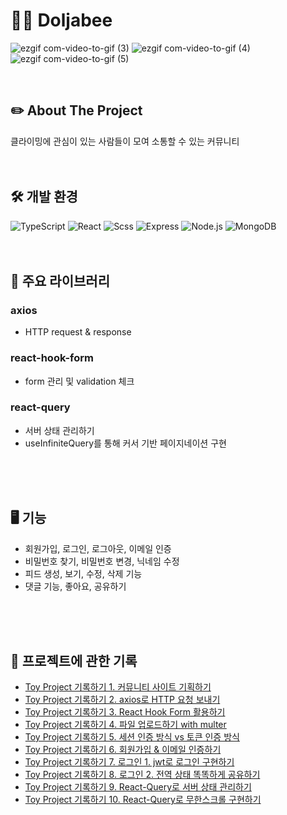 # 🧗‍♀️ Doljabee


![ezgif com-video-to-gif (3)](https://user-images.githubusercontent.com/59763645/228170397-0fa2a26c-9972-44a1-9bcd-d5517beda264.gif)
![ezgif com-video-to-gif (4)](https://user-images.githubusercontent.com/59763645/228256639-c74e4e71-b592-4f32-8003-12b928bc27eb.gif)
![ezgif com-video-to-gif (5)](https://user-images.githubusercontent.com/59763645/228262868-5fc10fb8-1ea8-4376-b53c-e01cd25c6d47.gif)


<br>

## ✏️ About The Project
클라이밍에 관심이 있는 사람들이 모여 소통할 수 있는 커뮤니티
<br>
<br>
<br>

## 🛠 개발 환경

![TypeScript](https://img.shields.io/badge/typescript-%23007ACC.svg?style=for-the-badge&logo=typescript&logoColor=white)
![React](https://img.shields.io/badge/react-%2320232a.svg?style=for-the-badge&logo=react&logoColor=%2361DAFB)
![Scss](https://img.shields.io/badge/Sass-%cc6699.svg?style=for-the-badge&logo=Sass&logoColor=%CC6699)
![Express](https://img.shields.io/badge/express-000000?style=for-the-badge&logo=express&logoColor=white)
![Node.js](https://img.shields.io/badge/node.js-339933?style=for-the-badge&logo=Node.js&logoColor=white)
![MongoDB](https://img.shields.io/badge/mongoDB-47A248?style=for-the-badge&logo=MongoDB&logoColor=white)
<br>
<br>
<br>

## 🧚 주요 라이브러리

### axios

* HTTP request & response

### react-hook-form

* form 관리 및 validation 체크

### react-query

* 서버 상태 관리하기
* useInfiniteQuery를 통해 커서 기반 페이지네이션 구현

<br>
<br>
<br>

## 🖥 기능

* 회원가입, 로그인, 로그아웃, 이메일 인증
* 비밀번호 찾기, 비밀번호 변경, 닉네임 수정
* 피드 생성, 보기, 수정, 삭제 기능
* 댓글 기능, 좋아요, 공유하기

<br>
<br>
<br>

## 📒 프로젝트에 관한 기록
* [Toy Project 기록하기 1. 커뮤니티 사이트 기획하기](https://jihye-dev.tistory.com/59)
* [Toy Project 기록하기 2. axios로 HTTP 요청 보내기](https://jihye-dev.tistory.com/60) 
* [Toy Project 기록하기 3. React Hook Form 활용하기](https://jihye-dev.tistory.com/61)
* [Toy Project 기록하기 4. 파일 업로드하기 with multer](https://jihye-dev.tistory.com/62)
* [Toy Project 기록하기 5. 세션 인증 방식 vs 토큰 인증 방식](https://jihye-dev.tistory.com/63)
* [Toy Project 기록하기 6. 회원가입 & 이메일 인증하기](https://jihye-dev.tistory.com/64)
* [Toy Project 기록하기 7. 로그인 1. jwt로 로그인 구현하기](https://jihye-dev.tistory.com/65)
* [Toy Project 기록하기 8. 로그인 2. 전역 상태 똑똑하게 공유하기](https://jihye-dev.tistory.com/66)
* [Toy Project 기록하기 9. React-Query로 서버 상태 관리하기](https://jihye-dev.tistory.com/67)
* [Toy Project 기록하기 10. React-Query로 무한스크롤 구현하기](https://jihye-dev.tistory.com/68)
<br>
